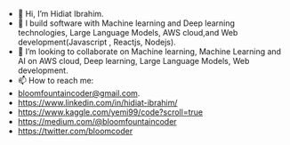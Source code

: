 - 👋 Hi, I’m Hidiat Ibrahim.
- 👀 I build software with Machine learning and  Deep learning technologies, Large Language Models, AWS cloud,and Web development(Javascript , Reactjs, Nodejs).
- 💞️ I’m looking to collaborate on Machine learning, Machine Learning and AI on AWS cloud, Deep learning, Large Language Models, Web development. 
- 📫 How to reach me:
- bloomfountaincoder@gmail.com.
- https://www.linkedin.com/in/hidiat-ibrahim/
- https://www.kaggle.com/yemi99/code?scroll=true
- https://medium.com/@bloomfountaincoder
- https://twitter.com/bloomcoder

<!---
SapphireCode999/SapphireCode999 is a ✨ special ✨ repository because its `README.md` (this file) appears on your GitHub profile.
You can click the Preview link to take a look at your changes.
--->

